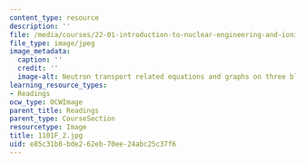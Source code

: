 ```yaml
---
content_type: resource
description: ''
file: /media/courses/22-01-introduction-to-nuclear-engineering-and-ionizing-radiation-fall-2016/e85c31b8bde262eb70ee24abc25c37f6_1101F_2.jpg
file_type: image/jpeg
image_metadata:
  caption: ''
  credit: ''
  image-alt: Neutron transport related equations and graphs on three blackboards.
learning_resource_types:
- Readings
ocw_type: OCWImage
parent_title: Readings
parent_type: CourseSection
resourcetype: Image
title: 1101F_2.jpg
uid: e85c31b8-bde2-62eb-70ee-24abc25c37f6
---
```

